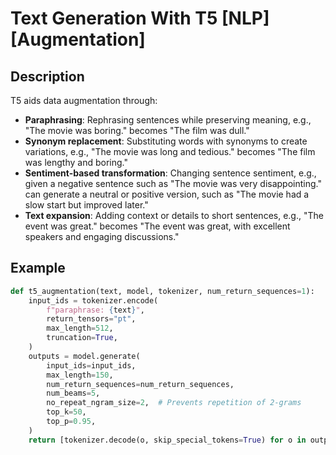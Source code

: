 # Text Generation With T5 [NLP] [Augmentation]

## Description

T5 aids data augmentation through:

- **Paraphrasing**: Rephrasing sentences while preserving meaning, e.g., "The movie was boring." becomes "The film was dull."
- **Synonym replacement**: Substituting words with synonyms to create variations, e.g., "The movie was long and tedious." becomes "The film was lengthy and boring."
- **Sentiment-based transformation**: Changing sentence sentiment, e.g., given a negative sentence such as "The movie was very disappointing." can generate a neutral or positive version, such as "The movie had a slow start but improved later."
- **Text expansion**: Adding context or details to short sentences, e.g., "The event was great." becomes "The event was great, with excellent speakers and engaging discussions."

## Example

```python
def t5_augmentation(text, model, tokenizer, num_return_sequences=1):
    input_ids = tokenizer.encode(
        f"paraphrase: {text}",
        return_tensors="pt",
        max_length=512,
        truncation=True,
    )
    outputs = model.generate(
        input_ids=input_ids,
        max_length=150,
        num_return_sequences=num_return_sequences,
        num_beams=5,
        no_repeat_ngram_size=2,  # Prevents repetition of 2-grams
        top_k=50,
        top_p=0.95,
    )
    return [tokenizer.decode(o, skip_special_tokens=True) for o in outputs]
```
